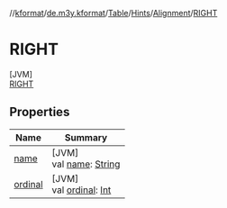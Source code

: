 //[kformat](../../../../../../index.md)/[de.m3y.kformat](../../../../index.md)/[Table](../../../index.md)/[Hints](../../index.md)/[Alignment](../index.md)/[RIGHT](index.md)

# RIGHT

[JVM]\
[RIGHT](index.md)

## Properties

| Name | Summary |
|---|---|
| [name](../../-key/-separator/index.md#-372974862%2FProperties%2F-1067530276) | [JVM]<br>val [name](../../-key/-separator/index.md#-372974862%2FProperties%2F-1067530276): [String](https://kotlinlang.org/api/core/kotlin-stdlib/kotlin/-string/index.html) |
| [ordinal](../../-key/-separator/index.md#-739389684%2FProperties%2F-1067530276) | [JVM]<br>val [ordinal](../../-key/-separator/index.md#-739389684%2FProperties%2F-1067530276): [Int](https://kotlinlang.org/api/core/kotlin-stdlib/kotlin/-int/index.html) |